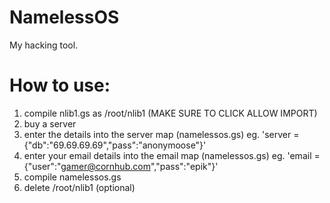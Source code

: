 # NamelessOS
My hacking tool.

# How to use:

1. compile nlib1.gs as /root/nlib1 (MAKE SURE TO CLICK ALLOW IMPORT)
2. buy a server
3. enter the details into the server map (namelessos.gs) eg. 'server = {"db":"69.69.69.69","pass":"anonymoose"}'
4. enter your email details into the email map (namelessos.gs) eg. 'email = {"user":"gamer@cornhub.com","pass":"epik"}'
5. compile namelessos.gs
6. delete /root/nlib1 (optional)
